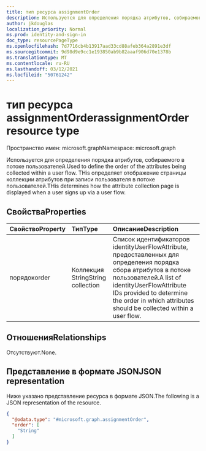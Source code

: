 ```yaml
---
title: тип ресурса assignmentOrder
description: Используется для определения порядка атрибутов, собираемого в потоке пользователей.
author: jkdouglas
localization_priority: Normal
ms.prod: identity-and-sign-in
doc_type: resourcePageType
ms.openlocfilehash: 7d7716cb4b13917aad33cd88afeb364a2891e3df
ms.sourcegitcommit: 9d98d9e9cc1e193850ab9b82aaaf906d70e1378b
ms.translationtype: MT
ms.contentlocale: ru-RU
ms.lasthandoff: 03/12/2021
ms.locfileid: "50761242"
---
```

# <a name="assignmentorder-resource-type"></a><span data-ttu-id="fc2db-103">тип ресурса assignmentOrder</span><span class="sxs-lookup"><span data-stu-id="fc2db-103">assignmentOrder resource type</span></span>

<span data-ttu-id="fc2db-104">Пространство имен: microsoft.graph</span><span class="sxs-lookup"><span data-stu-id="fc2db-104">Namespace: microsoft.graph</span></span>

<span data-ttu-id="fc2db-105">Используется для определения порядка атрибутов, собираемого в потоке пользователей.</span><span class="sxs-lookup"><span data-stu-id="fc2db-105">Used to define the order of the attributes being collected within a user flow.</span></span> <span data-ttu-id="fc2db-106">THis определяет отображение страницы коллекции атрибутов при записи пользователя в потоке пользователей.</span><span class="sxs-lookup"><span data-stu-id="fc2db-106">THis determines how the attribute collection page is displayed when a user signs up via a user flow.</span></span>

## <a name="properties"></a><span data-ttu-id="fc2db-107">Свойства</span><span class="sxs-lookup"><span data-stu-id="fc2db-107">Properties</span></span>

|<span data-ttu-id="fc2db-108">Свойство</span><span class="sxs-lookup"><span data-stu-id="fc2db-108">Property</span></span>|<span data-ttu-id="fc2db-109">Тип</span><span class="sxs-lookup"><span data-stu-id="fc2db-109">Type</span></span>|<span data-ttu-id="fc2db-110">Описание</span><span class="sxs-lookup"><span data-stu-id="fc2db-110">Description</span></span>|
|:---|:---|:---|
|<span data-ttu-id="fc2db-111">порядок</span><span class="sxs-lookup"><span data-stu-id="fc2db-111">order</span></span>|<span data-ttu-id="fc2db-112">Коллекция String</span><span class="sxs-lookup"><span data-stu-id="fc2db-112">String collection</span></span>|<span data-ttu-id="fc2db-113">Список идентификаторов identityUserFlowAttribute, предоставленных для определения порядка сбора атрибутов в потоке пользователей.</span><span class="sxs-lookup"><span data-stu-id="fc2db-113">A list of identityUserFlowAttribute IDs provided to determine the order in which attributes should be collected within a user flow.</span></span>|

## <a name="relationships"></a><span data-ttu-id="fc2db-114">Отношения</span><span class="sxs-lookup"><span data-stu-id="fc2db-114">Relationships</span></span>

<span data-ttu-id="fc2db-115">Отсутствуют.</span><span class="sxs-lookup"><span data-stu-id="fc2db-115">None.</span></span>

## <a name="json-representation"></a><span data-ttu-id="fc2db-116">Представление в формате JSON</span><span class="sxs-lookup"><span data-stu-id="fc2db-116">JSON representation</span></span>

<span data-ttu-id="fc2db-117">Ниже указано представление ресурса в формате JSON.</span><span class="sxs-lookup"><span data-stu-id="fc2db-117">The following is a JSON representation of the resource.</span></span>
<!-- {
  "blockType": "resource",
  "@odata.type": "microsoft.graph.assignmentOrder"
}
-->

``` json
{
  "@odata.type": "#microsoft.graph.assignmentOrder",
  "order": [
    "String"
  ]
}
```
